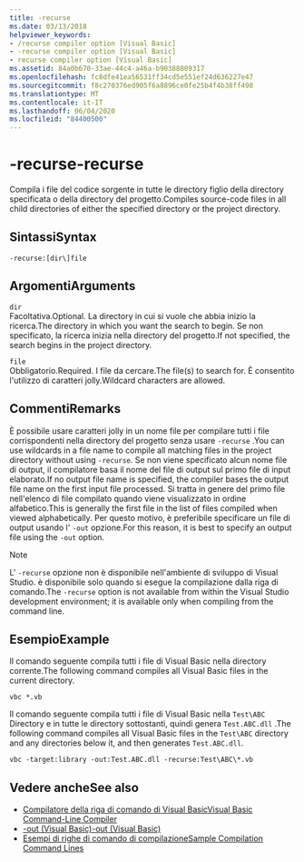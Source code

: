```yaml
---
title: -recurse
ms.date: 03/13/2018
helpviewer_keywords:
- /recurse compiler option [Visual Basic]
- -recurse compiler option [Visual Basic]
- recurse compiler option [Visual Basic]
ms.assetid: 84a0b670-33ae-44c4-a46a-b90388809317
ms.openlocfilehash: fc8dfe41ea56531ff34cd5e551ef24d636227e47
ms.sourcegitcommit: f8c270376ed905f6a8896ce0fe25b4f4b38ff498
ms.translationtype: MT
ms.contentlocale: it-IT
ms.lasthandoff: 06/04/2020
ms.locfileid: "84400500"
---
```

# <a name="-recurse"></a><span data-ttu-id="d823e-102">-recurse</span><span class="sxs-lookup"><span data-stu-id="d823e-102">-recurse</span></span>
<span data-ttu-id="d823e-103">Compila i file del codice sorgente in tutte le directory figlio della directory specificata o della directory del progetto.</span><span class="sxs-lookup"><span data-stu-id="d823e-103">Compiles source-code files in all child directories of either the specified directory or the project directory.</span></span>  
  
## <a name="syntax"></a><span data-ttu-id="d823e-104">Sintassi</span><span class="sxs-lookup"><span data-stu-id="d823e-104">Syntax</span></span>  
  
```console  
-recurse:[dir\]file  
```  
  
## <a name="arguments"></a><span data-ttu-id="d823e-105">Argomenti</span><span class="sxs-lookup"><span data-stu-id="d823e-105">Arguments</span></span>  
 `dir`  
 <span data-ttu-id="d823e-106">Facoltativa.</span><span class="sxs-lookup"><span data-stu-id="d823e-106">Optional.</span></span> <span data-ttu-id="d823e-107">La directory in cui si vuole che abbia inizio la ricerca.</span><span class="sxs-lookup"><span data-stu-id="d823e-107">The directory in which you want the search to begin.</span></span> <span data-ttu-id="d823e-108">Se non specificato, la ricerca inizia nella directory del progetto.</span><span class="sxs-lookup"><span data-stu-id="d823e-108">If not specified, the search begins in the project directory.</span></span>  
  
 `file`  
 <span data-ttu-id="d823e-109">Obbligatorio.</span><span class="sxs-lookup"><span data-stu-id="d823e-109">Required.</span></span> <span data-ttu-id="d823e-110">I file da cercare.</span><span class="sxs-lookup"><span data-stu-id="d823e-110">The file(s) to search for.</span></span> <span data-ttu-id="d823e-111">È consentito l'utilizzo di caratteri jolly.</span><span class="sxs-lookup"><span data-stu-id="d823e-111">Wildcard characters are allowed.</span></span>  
  
## <a name="remarks"></a><span data-ttu-id="d823e-112">Commenti</span><span class="sxs-lookup"><span data-stu-id="d823e-112">Remarks</span></span>  
 <span data-ttu-id="d823e-113">È possibile usare caratteri jolly in un nome file per compilare tutti i file corrispondenti nella directory del progetto senza usare `-recurse` .</span><span class="sxs-lookup"><span data-stu-id="d823e-113">You can use wildcards in a file name to compile all matching files in the project directory without using `-recurse`.</span></span> <span data-ttu-id="d823e-114">Se non viene specificato alcun nome file di output, il compilatore basa il nome del file di output sul primo file di input elaborato.</span><span class="sxs-lookup"><span data-stu-id="d823e-114">If no output file name is specified, the compiler bases the output file name on the first input file processed.</span></span> <span data-ttu-id="d823e-115">Si tratta in genere del primo file nell'elenco di file compilato quando viene visualizzato in ordine alfabetico.</span><span class="sxs-lookup"><span data-stu-id="d823e-115">This is generally the first file in the list of files compiled when viewed alphabetically.</span></span> <span data-ttu-id="d823e-116">Per questo motivo, è preferibile specificare un file di output usando l' `-out` opzione.</span><span class="sxs-lookup"><span data-stu-id="d823e-116">For this reason, it is best to specify an output file using the `-out` option.</span></span>  
  
> [!NOTE]
> <span data-ttu-id="d823e-117">L' `-recurse` opzione non è disponibile nell'ambiente di sviluppo di Visual Studio. è disponibile solo quando si esegue la compilazione dalla riga di comando.</span><span class="sxs-lookup"><span data-stu-id="d823e-117">The `-recurse` option is not available from within the Visual Studio development environment; it is available only when compiling from the command line.</span></span>  
  
## <a name="example"></a><span data-ttu-id="d823e-118">Esempio</span><span class="sxs-lookup"><span data-stu-id="d823e-118">Example</span></span>  
 <span data-ttu-id="d823e-119">Il comando seguente compila tutti i file di Visual Basic nella directory corrente.</span><span class="sxs-lookup"><span data-stu-id="d823e-119">The following command compiles all Visual Basic files in the current directory.</span></span>  
  
```console
vbc *.vb  
```  
  
 <span data-ttu-id="d823e-120">Il comando seguente compila tutti i file di Visual Basic nella `Test\ABC` Directory e in tutte le directory sottostanti, quindi genera `Test.ABC.dll` .</span><span class="sxs-lookup"><span data-stu-id="d823e-120">The following command compiles all Visual Basic files in the `Test\ABC` directory and any directories below it, and then generates `Test.ABC.dll`.</span></span>  
  
```console
vbc -target:library -out:Test.ABC.dll -recurse:Test\ABC\*.vb  
```  
  
## <a name="see-also"></a><span data-ttu-id="d823e-121">Vedere anche</span><span class="sxs-lookup"><span data-stu-id="d823e-121">See also</span></span>

- [<span data-ttu-id="d823e-122">Compilatore della riga di comando di Visual Basic</span><span class="sxs-lookup"><span data-stu-id="d823e-122">Visual Basic Command-Line Compiler</span></span>](index.md)
- [<span data-ttu-id="d823e-123">-out (Visual Basic)</span><span class="sxs-lookup"><span data-stu-id="d823e-123">-out (Visual Basic)</span></span>](out.md)
- [<span data-ttu-id="d823e-124">Esempi di righe di comando di compilazione</span><span class="sxs-lookup"><span data-stu-id="d823e-124">Sample Compilation Command Lines</span></span>](sample-compilation-command-lines.md)
